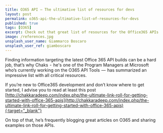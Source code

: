 ```yaml
---
title: O365 API — The ultimative list of resources for devs
layout: post
permalink: o365-api-the-ultimative-list-of-resources-for-devs
published: true
tags: [O365]
excerpt: Check out that great list of resources for the Office365 APIs. If you do Office365 development, this is a must have.
image: /references.jpg
unsplash_user_name: Giammarco Boscaro
unsplash_user_ref: giamboscaro
---
```


Finding information targeting the latest Office 365 API builds can be a hard job, that’s why Chaks  -  he's one of the Program Managers at Microsoft who’s currently working on the O365 API Tools  —  has summarized an impressive list with all critical resources.

If you’re new to Office365 development and don’t know where to get started, I advise you to read at least this post [http://chakkaradeep.com/index.php/the-ultimate-link-roll-for-getting-started-with-office-365-apis](http://chakkaradeep.com/index.php/the-ultimate-link-roll-for-getting-started-with-office-365-apis){:target="_blank"}

On top of that, he’s frequently blogging great articles on O365 and sharing examples on those APIs.


